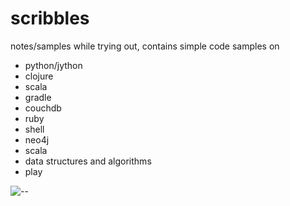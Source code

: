 scribbles
=========

notes/samples while trying out, contains simple code samples on 
* python/jython
* clojure
* scala
* gradle
* couchdb
* ruby
* shell
* neo4j
* scala
* data structures and algorithms
* play


![--](http://www.my-walls.net/wallpapers/2012/12/Programmer-Coder-Admin-1200x3200.jpg)
